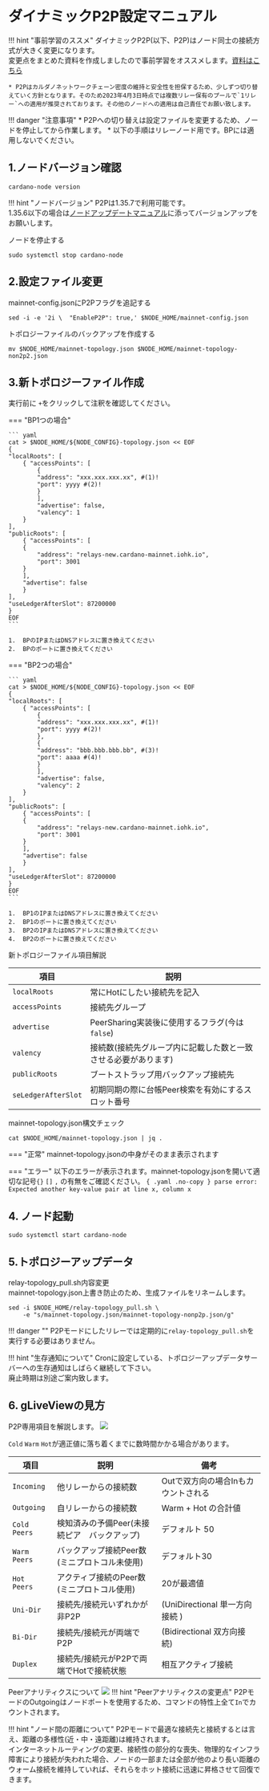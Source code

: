 # **ダイナミックP2P設定マニュアル**

!!! hint "事前学習のススメ"
    ダイナミックP2P(以下、P2P)はノード同士の接続方式が大きく変更になります。  
    変更点をまとめた資料を作成しましたので事前学習をオススメします。[資料はこちら](https://drive.google.com/file/d/1xpZs8d9f04WE3Ga5E116LO47uwKSQW-k/view?usp=share_link)

    * P2Pはカルダノネットワークチェーン密度の維持と安全性を担保するため、少しずつ切り替えていく方針となります。そのため2023年4月3日時点では複数リレー保有のプールで`1リレー`への適用が推奨されております。その他のノードへの適用は自己責任でお願い致します。


!!! danger "注意事項"
    * P2Pへの切り替えは設定ファイルを変更するため、ノードを停止してから作業します。
    * 以下の手順はリレーノード用です。BPには適用しないでください。
## **1.ノードバージョン確認**

```
cardano-node version
```
!!! hint "ノードバージョン"
    P2Pは1.35.7で利用可能です。  
    1.35.6以下の場合は[ノードアップデートマニュアル](./node-update.md)に添ってバージョンアップをお願いします。

ノードを停止する
```
sudo systemctl stop cardano-node
```


## **2.設定ファイル変更**

mainnet-config.jsonにP2Pフラグを追記する
```
sed -i -e '2i \  "EnableP2P": true,' $NODE_HOME/mainnet-config.json
```

トポロジーファイルのバックアップを作成する
```
mv $NODE_HOME/mainnet-topology.json $NODE_HOME/mainnet-topology-non2p2.json
```

## **3.新トポロジーファイル作成**
実行前に `+`をクリックして注釈を確認してください。

=== "BP1つの場合"

    ``` yaml
    cat > $NODE_HOME/${NODE_CONFIG}-topology.json << EOF
    {
    "localRoots": [
        { "accessPoints": [
            {
            "address": "xxx.xxx.xxx.xx", #(1)!
            "port": yyyy #(2)!
            }
            ],
            "advertise": false,
            "valency": 1
        }
    ],
    "publicRoots": [
        { "accessPoints": [
        {
            "address": "relays-new.cardano-mainnet.iohk.io",
            "port": 3001
        }
        ],
        "advertise": false
        }
    ],
    "useLedgerAfterSlot": 87200000
    }
    EOF
    ```

    1.  BPのIPまたはDNSアドレスに置き換えてください
    2.  BPのポートに置き換えてください

=== "BP2つの場合"

    ``` yaml
    cat > $NODE_HOME/${NODE_CONFIG}-topology.json << EOF
    {
    "localRoots": [
        { "accessPoints": [
            {
            "address": "xxx.xxx.xxx.xx", #(1)!
            "port": yyyy #(2)!
            },
            {
            "address": "bbb.bbb.bbb.bb", #(3)!
            "port": aaaa #(4)!
            }
            ],
            "advertise": false,
            "valency": 2
        }
    ],
    "publicRoots": [
        { "accessPoints": [
        {
            "address": "relays-new.cardano-mainnet.iohk.io",
            "port": 3001
        }
        ],
        "advertise": false
        }
    ],
    "useLedgerAfterSlot": 87200000
    }
    EOF
    ```

    1.  BP1のIPまたはDNSアドレスに置き換えてください
    2.  BP1のポートに置き換えてください
    3.  BP2のIPまたはDNSアドレスに置き換えてください
    4.  BP2のポートに置き換えてください

新トポロジーファイル項目解説

| 項目     | 説明                          |
| ----------- | ------------------------------------ |
| `localRoots`       | 常にHotにしたい接続先を記入 |
| `accessPoints`       |  接続先グループ |
| `advertise`    | PeerSharing実装後に使用するフラグ(今は`false`) |
| `valency`    | 接続数(接続先グループ内に記載した数と一致させる必要があります) |
| `publicRoots`    | ブートストラップ用バックアップ接続先 |
| `seLedgerAfterSlot`    | 初期同期の際に台帳Peer検索を有効にするスロット番号 |


mainnet-topology.json構文チェック
```
cat $NODE_HOME/mainnet-topology.json | jq .
```
=== "正常"
    mainnet-topology.jsonの中身がそのまま表示されます

=== "エラー"
    以下のエラーが表示されます。mainnet-topology.jsonを開いて適切な記号`{}` `[]` `,` の有無をご確認ください。
    ```{ .yaml .no-copy }
    parse error: Expected another key-value pair at line x, column x
    ```

## **4. ノード起動**
```
sudo systemctl start cardano-node
```

## **5.トポロジーアップデータ**
relay-topology_pull.sh内容変更  
mainnet-topology.json上書き防止のため、生成ファイルをリネームします。
```
sed -i $NODE_HOME/relay-topology_pull.sh \
    -e "s/mainnet-topology.json/mainnet-topology-nonp2p.json/g"
```
!!! danger ""
    P2Pモードにしたリレーでは定期的に`relay-topology_pull.sh`を実行する必要はありません。

!!! hint "生存通知について"
    Cronに設定している、トポロジーアップデータサーバーへの生存通知はしばらく継続して下さい。  
    廃止時期は別途ご案内致します。


## **6. gLiveViewの見方**
P2P専用項目を解説します。
![](../images/glive-p2p-1.png)  

`Cold` `Warm` `Hot`が適正値に落ち着くまでに数時間かかる場合があります。

| 項目     | 説明                          |備考
| ----------- | ------------------------------------ |--------- |
| `Incoming`       | 他リレーからの接続数 | Outで双方向の場合Inもカウントされる |
| `Outgoing`       |  自リレーからの接続数 | Warm + Hot の合計値 |
| `Cold Peers`    | 検知済みの予備Peer(未接続ピア　バックアップ) | デフォルト 50 |
| `Warm Peers`    | バックアップ接続Peer数(ミニプロトコル未使用)| デフォルト30 |
| `Hot Peers`    | アクティブ接続のPeer数(ミニプロトコル使用) | 20が最適値 |
| `Uni-Dir`    | 接続先/接続元いずれかが非P2P  | (UniDirectional 単一方向接続 ) |
| `Bi-Dir`    | 接続先/接続元が両端でP2P |  (Bidirectional 双方向接続) |
| `Duplex`    | 接続先/接続元がP2Pで両端でHotで接続状態 | 相互アクティブ接続 |

Peerアナリティクスについて
![](../images/glive-p2p-2.png)
!!! hint "Peerアナリティクスの変更点"
    P2PモードのOutgoingはノードポートを使用するため、コマンドの特性上全て`In`でカウントされます。

!!! hint "ノード間の距離について"
    P2Pモードで最適な接続先と接続するとは言え、距離の多様性(近・中・遠距離)は維持されます。  
    インターネットルーティングの変更、接続性の部分的な喪失、物理的なインフラ障害により接続が失われた場合、ノードの一部または全部が他のより長い距離のウォーム接続を維持していれば、それらをホット接続に迅速に昇格させて回復できます。
